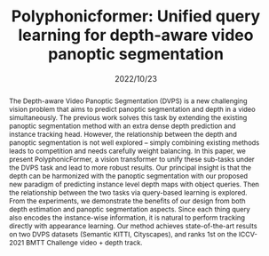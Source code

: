 ---
# Documentation: https://wowchemy.com/docs/managing-content/

title: "Polyphonicformer: Unified query learning for depth-aware video panoptic segmentation"
authors: [Haobo Yuan, Xiangtai Li, Yibo Yang, Guangliang Cheng, Jing Zhang, Yunhai Tong, Lefei Zhang, Dacheng Tao]
date: 2022/10/23
doi: ""

# Schedule page publish date (NOT publication's date).
publishDate: 2022/10/23

# Publication type.
# Legend: 0 = Uncategorized; 1 = Conference paper; 2 = Journal article;
# 3 = Preprint / Working Paper; 4 = Report; 5 = Book; 6 = Book section;
# 7 = Thesis; 8 = Patent
publication_types: ["1"]

# Publication name and optional abbreviated publication name.
publication: "In *European Conference on Computer Vision*"
publication_short: "In *ECCV 2022*"

abstract: "The Depth-aware Video Panoptic Segmentation (DVPS) is a new challenging vision problem that aims to predict panoptic segmentation and depth in a video simultaneously. The previous work solves this task by extending the existing panoptic segmentation method with an extra dense depth prediction and instance tracking head. However, the relationship between the depth and panoptic segmentation is not well explored – simply combining existing methods leads to competition and needs carefully weight balancing. In this paper, we present PolyphonicFormer, a vision transformer to unify these sub-tasks under the DVPS task and lead to more robust results. Our principal insight is that the depth can be harmonized with the panoptic segmentation with our proposed new paradigm of predicting instance level depth maps with object queries. Then the relationship between the two tasks via query-based learning is explored. From the experiments, we demonstrate the benefits of our design from both depth estimation and panoptic segmentation aspects. Since each thing query also encodes the instance-wise information, it is natural to perform tracking directly with appearance learning. Our method achieves state-of-the-art results on two DVPS datasets (Semantic KITTI, Cityscapes), and ranks 1st on the ICCV-2021 BMTT Challenge video + depth track."

# Summary. An optional shortened abstract.
summary: ""

tags: []
categories: []
featured: true

# Custom links (optional).
#   Uncomment and edit lines below to show custom links.
links:
- name: PDF
  url: https://arxiv.org/pdf/2112.02582.pdf
  icon_pack: fas
  icon: file-pdf
  
- name: Code
  url: https://github.com/HarborYuan/PolyphonicFormer
  icon_pack: fab
  icon: github

url_pdf: 
url_code: 
url_dataset:
url_poster:
url_project:
url_slides:
url_source: 
url_video:

# Featured image
# To use, add an image named `featured.jpg/png` to your page's folder. 
# Focal points: Smart, Center, TopLeft, Top, TopRight, Left, Right, BottomLeft, Bottom, BottomRight.
image:
  caption: ""
  focal_point: ""
  preview_only: false

# Associated Projects (optional).
#   Associate this publication with one or more of your projects.
#   Simply enter your project's folder or file name without extension.
#   E.g. `internal-project` references `content/project/internal-project/index.md`.
#   Otherwise, set `projects: []`.
projects: []

# Slides (optional).
#   Associate this publication with Markdown slides.
#   Simply enter your slide deck's filename without extension.
#   E.g. `slides: "example"` references `content/slides/example/index.md`.
#   Otherwise, set `slides: ""`.
slides: ""
---